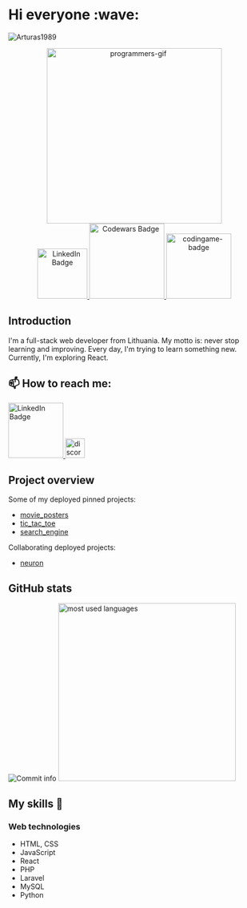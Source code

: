 <h1>Hi everyone :wave:</h1> 

<p align="left"> <img src="https://komarev.com/ghpvc/?username=Arturas1989&label=Profile%20views&color=0e75b6&style=flat" alt="Arturas1989" /> </p>

<div id="header" align="center">
  <img src="https://media.giphy.com/media/ftXMlzefZ1FCzFhLu4/giphy.gif" width="350" alt="programmers-gif"/>
</div>

<div id="badges" align="center">
  <a href="https://www.linkedin.com/in/art%C5%ABras-drozdovas-2a76ba201/">
    <img src="https://img.shields.io/badge/LinkedIn-blue?style=for-the-badge&logo=linkedin&logoColor=white" width="100" alt="LinkedIn Badge"/>
  </a>
  <a href="https://www.codewars.com/users/Arturas1989">
    <img src="https://www.codewars.com/users/Arturas1989/badges/micro" width="150" alt="Codewars Badge"/>
  </a>
  <a href="https://www.codingame.com/profile/a274f4dfc2a439690436c259e7ab3fbf5153964"><img src="https://i.ibb.co/yn4Xtqv/codingame-badge.jpg" width="130" alt="codingame-badge"></a><br />
</div>



<h2>Introduction</h2> 

I'm a full-stack web developer from Lithuania. My motto is: never stop learning and improving. Every day, I'm trying to learn something new. Currently, I'm exploring React.

<h2>📫 How to reach me: </h2> 
<a href="https://www.linkedin.com/in/art%C5%ABras-drozdovas-2a76ba201/">
    <img src="https://img.shields.io/badge/LinkedIn-blue?style=for-the-badge&logo=linkedin&logoColor=white" width="110" alt="LinkedIn Badge"/>
  </a>
<a href="https://discord.com/users/494713592105664514/"><img src="https://seeklogo.com/images/D/discord-color-logo-E5E6DFEF80-seeklogo.com.png" width="39" alt="discord-badge"></a>

<h2>Project overview</h2> 

Some of my deployed pinned projects:

- [movie_posters](https://arturas1989.github.io/movie_posters/)
- [tic_tac_toe](https://arturas1989.github.io/tic_tac_toe/)
- [search_engine](https://arturas1989.github.io/search_engine/)

Collaborating deployed projects:

- [neuron](https://front-end-by-rimantas.github.io/21-grupe-portfolio-neuron/)

<h2>GitHub stats</h2>  

<p align="left">
    <img src="https://github-readme-stats.vercel.app/api?username=Arturas1989&show_icons=true&count_private=true" alt="Commit info">
    <img src="https://github-readme-stats.vercel.app/api/top-langs?username=Arturas1989&show_icons=true&locale=en&layout=compact" alt="most used languages" width="355" />
</p>

<h2>My skills 📜</h2>

<h3>Web technologies</h3>

- HTML, CSS
- JavaScript
- React
- PHP
- Laravel
- MySQL
- Python
